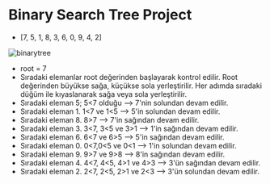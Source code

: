 # Binary Search Tree Project

* [7, 5, 1, 8, 3, 6, 0, 9, 4, 2]

![binarytree](https://user-images.githubusercontent.com/69795798/136092026-922e6770-f875-4c07-a26e-2921de3147f2.png)


* root = 7
* Sıradaki elemanlar root değerinden başlayarak kontrol edilir. Root değerinden büyükse sağa, küçükse sola yerleştirilir. Her adımda sıradaki düğüm ile kıyaslanarak sağa veya sola yerleştirilir.
* Sıradaki eleman 5; 5<7 olduğu --> 7'nin solundan devam edilir.
* Sıradaki eleman 1. 1<7 ve 1<5 --> 5'in solundan devam edilir.
* Sıradaki eleman 8. 8>7 --> 7'in sağından devam edilir.
* Sıradaki eleman 3. 3<7, 3<5 ve 3>1 --> 1'in sağından devam edilir.
* Sıradaki eleman 6. 6<7 ve 6>5 --> 5'in sağından devam edilir.
* Sıradaki eleman 0. 0<7,0<5 ve 0<1 --> 1'in solundan devam edilir.
* Sıradaki eleman 9. 9>7 ve 9>8 --> 8'in sağından devam edilir.
* Sıradaki eleman 4. 4<7, 4<5, 4>1 ve 4>3 --> 3'ün sağından devam edilir.
* Sıradaki eleman 2. 2<7, 2<5, 2>1 ve 2<3 --> 3'ün solundan devam edilir.

